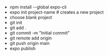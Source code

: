 <!-- https://docs.expo.dev/get-started/installation/ -->
- npm install --global expo-cli
- expo init project-name # creates a new project
- choose blank project
- git init
- git add .
- git commit -m "Initial commit"
- git remote add origin
- git push origin main
- expo publish


